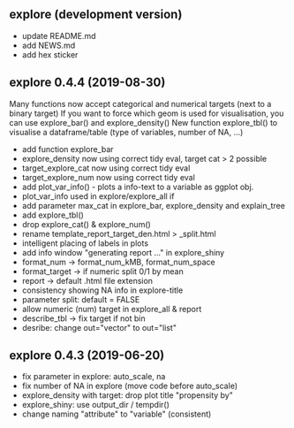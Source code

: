 ## explore (development version)

* update README.md
* add NEWS.md
* add hex sticker

## explore 0.4.4 (2019-08-30)

Many functions now accept categorical and numerical targets (next to a binary target)
If you want to force which geom is used for visualisation, you can use explore_bar() and explore_density()
New function explore_tbl() to visualise a dataframe/table (type of variables, number of NA, ...)

* add function explore_bar
* explore_density now using correct tidy eval, target cat > 2 possible
* target_explore_cat now using correct tidy eval
* target_explore_num now using correct tidy eval
* add plot_var_info() - plots a info-text to a variable as ggplot obj.
* plot_var_info used in explore/explore_all if <oth>
* add parameter max_cat in explore_bar, explore_density and explain_tree
* add explore_tbl()
* drop explore_cat() & explore_num()
* rename template_report_target_den.html > _split.html
* intelligent placing of labels in plots
* add info window "generating report ..." in explore_shiny
* format_num -> format_num_kMB, format_num_space
* format_target -> if numeric split 0/1 by mean
* report -> default .html file extension
* consistency showing NA info in explore-title
* parameter split: default = FALSE
* allow numeric (num) target in explore_all & report
* describe_tbl -> fix target if not bin
* desribe: change out="vector" to out="list"

## explore 0.4.3 (2019-06-20)

* fix parameter in explore: auto_scale, na
* fix number of NA in explore (move code before auto_scale)
* explore_density with target: drop plot title "propensity by"
* explore_shiny: use output_dir / tempdir()
* change naming "attribute" to "variable" (consistent)

